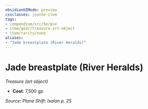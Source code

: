 ```yaml
---
obsidianUIMode: preview
cssclasses: json5e-item
tags:
- compendium/src/5e/psx
- item/gear/treasure-art-object
- item/rarity/none
aliases: 
- "Jade breastplate (River Heralds)"
---
```

# Jade breastplate (River Heralds)
*Treasure (art object)*  

- **Cost**: 7,500 gp

*Source: Plane Shift: Ixalan p. 25*